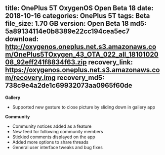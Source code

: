 title: OnePlus 5T OxygenOS Open Beta 18
date: 2018-10-16
categories: OnePlus 5T
tags: Beta
file_size: 1.70 GB
version: Open Beta 18
md5: 5a89134114e0b8389e22cc194cea5ec7
download: http://oxygenos.oneplus.net.s3.amazonaws.com/OnePlus5TOxygen_43_OTA_022_all_1810102008_92eff241f8834f63.zip
recovery_link: https://oxygenos.oneplus.net.s3.amazonaws.com/recovery.img
recovery_md5: 738c9e4a2de1c69932073aa0965f60de
---
**Gallery**

* Supported new gesture to close picture by sliding down in gallery app

**Community**

* Community notices added as a feature
* New feed for following community members
* Stickied comments displayed on the app
* Added more options to share threads
* General user interface tweaks and bug fixes
